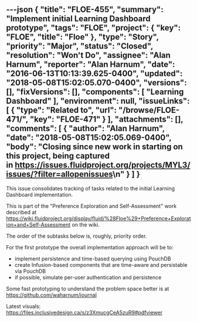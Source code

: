 ---json
{
  "title": "FLOE-455",
  "summary": "Implement initial Learning Dashboard prototype",
  "tags": "FLOE",
  "project": {
    "key": "FLOE",
    "title": "Floe"
  },
  "type": "Story",
  "priority": "Major",
  "status": "Closed",
  "resolution": "Won't Do",
  "assignee": "Alan Harnum",
  "reporter": "Alan Harnum",
  "date": "2016-06-13T10:13:39.625-0400",
  "updated": "2018-05-08T15:02:05.070-0400",
  "versions": [],
  "fixVersions": [],
  "components": [
    "Learning Dashboard"
  ],
  "environment": null,
  "issueLinks": [
    {
      "type": "Related to",
      "url": "/browse/FLOE-471/",
      "key": "FLOE-471"
    }
  ],
  "attachments": [],
  "comments": [
    {
      "author": "Alan Harnum",
      "date": "2018-05-08T15:02:05.069-0400",
      "body": "Closing since new work in starting on this project, being captured in <https://issues.fluidproject.org/projects/MYL3/issues/?filter=allopenissues>\n"
    }
  ]
}
---
This issue consolidates tracking of tasks related to the initial Learning Dashboard implementation.

This is part of the "Preference Exploration and Self-Assessment" work described at <https://wiki.fluidproject.org/display/fluid/%28Floe%29+Preference+Exploration+and+Self-Assessment> on the wiki.

The order of the subtasks below is, roughly, priority order.

For the first prototype the overall implementation approach will be to:

* implement persistence and time-based querying using PouchDB
* create Infusion-based components that are time-aware and persistable via PouchDB
* if possible, simulate per-user authentication and persistence

Some fast prototyping to understand the problem space better is at <https://github.com/waharnum/journal>

Latest visuals: <https://files.inclusivedesign.ca/s/z3XmucgCeA5zuR9#pdfviewer>

        
